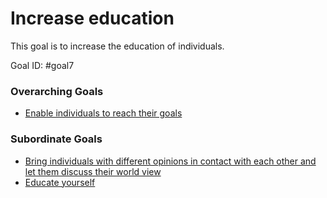 # Increase education

This goal is to increase the education of individuals.

Goal ID: #goal7

### Overarching Goals
- [Enable individuals to reach their goals](enable-individuals-to-reach-goals.md)

### Subordinate Goals
- [Bring individuals with different opinions in contact with each other and let them discuss their world view](connect-individuals-with-different-opinions.md)
- [Educate yourself](educate-yourself.md)

